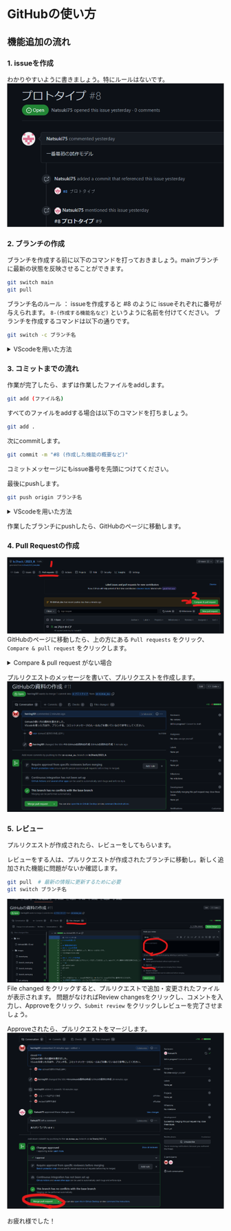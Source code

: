 # GitHubの使い方

## 機能追加の流れ
### 1. issueを作成
わかりやすいように書きましょう。特にルールはないです。
![](images/issue.png)

### 2. ブランチの作成
ブランチを作成する前に以下のコマンドを打っておきましょう。mainブランチに最新の状態を反映させることができます。
```sh
git switch main
git pull
```


ブランチ名のルール ： issueを作成すると #8 のように issueそれぞれに番号が与えられます。
`8-(作成する機能名など)` というように名前を付けてください。
ブランチを作成するコマンドは以下の通りです。
```sh
git switch -c ブランチ名
```

<!-- VScodeを用いた方法 折り畳み表示 -->
<details>
<summary>VScodeを用いた方法</summary>
<img src="images/branch.png" width="500px">
<div>
VScodeの左下にあるブランチのアイコンをクリックすると、ブランチの選択画面が出てきます。
</div>
<img src="images/branch_main.png" width="500px">
<div>
まずはmainブランチに切り替えます。
</div>
<img src="images/pull.png" width="500px">
<div>
mainブランチに最新の状態を反映させます。
</div>
<img src="images/branch_create.png" width="500px">
<div>
ブランチを作成します。
</div>
<img src="images/branch_name.png" width="500px">
<div>
ブランチの名前は `(issue番号)-(作成する機能名など)` というように名前を付けてください。
</div>
</details>

### 3. コミットまでの流れ
作業が完了したら、まずは作業したファイルをaddします。
```sh
git add (ファイル名)
```
すべてのファイルをaddする場合は以下のコマンドを打ちましょう。
```sh
git add .
```

次にcommitします。
```sh
git commit -m "#8 (作成した機能の概要など)"
```
コミットメッセージにもissue番号を先頭につけてください。

最後にpushします。
```sh
git push origin ブランチ名
```

<!-- VScodeを用いた方法 折り畳み表示 -->
<details>
<summary>VScodeを用いた方法</summary>
<img src="images/git_icon.png" width="500px">
<div>
作業が完了したら、VScodeの左側にある Git のアイコンをクリックします。
</div>
<img src="images/git_add.png" width="500px">
<div>
作業したファイルを「＋」 ボタンを押すことによってaddします。
</div>
<img src="images/git_commit.png" width="500px">
<div>
ステージされていることを確認し、コミットメッセージを記入したら、青色のコミットボタンを押します。
</div>
</details>

作業したブランチにpushしたら、GitHubのページに移動します。

### 4. Pull Requestの作成
![](images/pull_request1.png)
GitHubのページに移動したら、上の方にある `Pull requests` をクリック、`Compare & pull request` をクリックします。

<!-- Compare & pull request がない場合  -->
<details>
<summary>Compare & pull request がない場合</summary>
<div>
ない場合は`New pull request` をクリックします。
</div>
<img src="images/pull_request2.png" width="500px">
<div>
`compare: main` をクリックし、作成したブランチを選択し、`Create pull request` をクリックするとプルリクエストが作成されます。
</div>
</details>

プルリクエストのメッセージを書いて、プルリクエストを作成します。
![](images/pull_request3.png)

### 5. レビュー
プルリクエストが作成されたら、レビューをしてもらいます。

レビューをする人は、プルリクエストが作成されたブランチに移動し。新しく追加された機能に問題がないか確認します。
```sh
git pull  # 最新の情報に更新するために必要
git switch ブランチ名
```

![](images/review.png)
File changed をクリックすると、プルリクエストで追加・変更されたファイルが表示されます。
問題がなければReview changesをクリックし、コメントを入力し、Approveをクリック、`Submit review` をクリックしレビューを完了させましょう。


Approveされたら、プルリクエストをマージします。
![](images/merge.png)

お疲れ様でした！